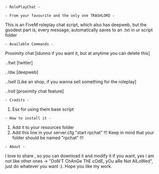 `- RolePlayChat -`

`- From your favourite and the only one TRASHLORD -`

This is an FiveM roleplay chat script, which also has deepweb, but the goodest part is, every message, automatically saves to an .txt in ur script folder

`- Available Commands -`

Proximity chat [idunno if you want it, but at anytime you can delete this]

. /twt [twitter]

. /dw [deepweb]

. /sell [Like an shop, if you wanna sell something for the roleplay]

. /roll [proximity chat feature]


`- Credits -`

1. Esx for using them base script


`- How to install it -`

1. Add it to your resources folder
2. Add this line in your server.cfg "start rpchat"
!!! Keep in mind that your folder should be named "rpchat" !!!

`- About -`

I love to share , so you can download it and modify it if you want, yes i am not like other ones -> "DoN'T ChAnGe ThE cOdE, yOu aRe Not AlLoWed", just do whatever you want :). Hope you like my work.
